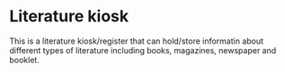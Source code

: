 # Literature kiosk
This is a literature kiosk/register that can hold/store informatin about different types of literature including books, magazines, newspaper and booklet.
